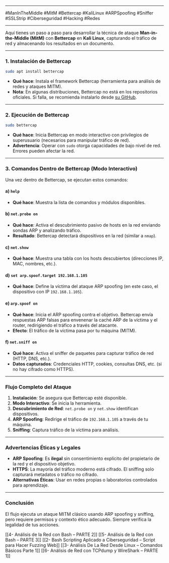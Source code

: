 
---

#ManInTheMiddle #MitM #Bettercap #KaliLinux #ARPSpoofing #Sniffer #SSLStrip #Ciberseguridad #Hacking #Redes

---

Aquí tienes un paso a paso para desarrollar la técnica de ataque **Man-in-the-Middle (MitM)** con **Bettercap** en **Kali Linux**, capturando el tráfico de red y almacenando los resultados en un documento.

---
### **1. Instalación de Bettercap**
```bash
sudo apt install bettercap
```
- **Qué hace**: Instala el framework Bettercap (herramienta para análisis de redes y ataques MITM).
- **Nota**: En algunas distribuciones, Bettercap no está en los repositorios oficiales. Si falla, se recomienda instalarlo desde [su GitHub](https://github.com/bettercap/bettercap).

---

### **2. Ejecución de Bettercap**
```bash
sudo bettercap
```
- **Qué hace**: Inicia Bettercap en modo interactivo con privilegios de superusuario (necesarios para manipular tráfico de red).
- **Advertencia**: Operar con `sudo` otorga capacidades de bajo nivel de red. Errores pueden afectar la red.


---

### **3. Comandos Dentro de Bettercap (Modo Interactivo)**
Una vez dentro de Bettercap, se ejecutan estos comandos:

#### a) **`help`**
- **Qué hace**: Muestra la lista de comandos y módulos disponibles.

#### b) **`net.probe on`**
- **Qué hace**: Activa el descubrimiento pasivo de hosts en la red enviando sondas ARP y analizando tráfico.
- **Resultado**: Bettercap detectará dispositivos en la red (similar a `nmap`).

#### c) **`net.show`**
- **Qué hace**: Muestra una tabla con los hosts descubiertos (direcciones IP, MAC, nombres, etc.).

#### d) **`set arp.spoof.target 192.168.1.105`**
- **Qué hace**: Define la víctima del ataque ARP spoofing (en este caso, el dispositivo con IP `192.168.1.105`).

#### e) **`arp.spoof on`**
- **Qué hace**: Inicia el ARP spoofing contra el objetivo. Bettercap envía respuestas ARP falsas para envenenar la caché ARP de la víctima y el router, redirigiendo el tráfico a través del atacante.
- **Efecto**: El tráfico de la víctima pasa por tu máquina (MITM).

#### f) **`net.sniff on`**
- **Qué hace**: Activa el sniffer de paquetes para capturar tráfico de red (HTTP, DNS, etc.).
- **Datos capturados**: Credenciales HTTP, cookies, consultas DNS, etc. (si no hay cifrado como HTTPS).

---

### **Flujo Completo del Ataque**
1. **Instalación**: Se asegura que Bettercap esté disponible.
2. **Modo Interactivo**: Se inicia la herramienta.
3. **Descubrimiento de Red**: `net.probe on` y `net.show` identifican dispositivos.
4. **ARP Spoofing**: Redirige el tráfico de `192.168.1.105` a través de tu máquina.
5. **Sniffing**: Captura tráfico de la víctima para análisis.

---

### **Advertencias Éticas y Legales**
- **ARP Spoofing**: Es **ilegal** sin consentimiento explícito del propietario de la red y el dispositivo objetivo.
- **HTTPS**: La mayoría del tráfico moderno está cifrado. El sniffing solo capturará metadatos o tráfico no cifrado.
- **Alternativas Éticas**: Usar en redes propias o laboratorios controlados para aprendizaje.

---
### **Conclusión**
El flujo ejecuta un ataque MITM clásico usando ARP spoofing y sniffing, pero requiere permisos y contexto ético adecuado. Siempre verifica la legalidad de tus acciones.



[[4- Análisis de la Red con Bash – PARTE 2]]
[[5- Análisis de la Red con Bash – PARTE 3]]
[[2- Bash Scripting Aplicado a Ciberseguridad – Script para Hacer Fuzzing Web]]
[[3- Análisis De La Red Desde Linux – Comandos Básicos Parte 1]]
[[6- Análisis de Red con TCPdump y WireShark – PARTE 1]]

